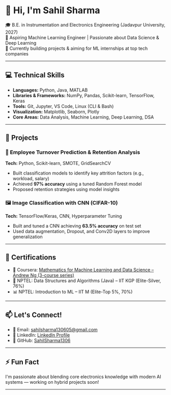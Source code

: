 # 👋 Hi, I'm Sahil Sharma

🎓 B.E. in Instrumentation and Electronics Engineering (Jadavpur University, 2027)  
🎯 Aspiring Machine Learning Engineer | Passionate about Data Science & Deep Learning  
📌 Currently building projects & aiming for ML internships at top tech companies

---

## 💻 Technical Skills

- **Languages:** Python, Java, MATLAB  
- **Libraries & Frameworks:** NumPy, Pandas, Scikit-learn, TensorFlow, Keras  
- **Tools:** Git, Jupyter, VS Code, Linux (CLI & Bash)  
- **Visualization:** Matplotlib, Seaborn, Plotly  
- **Core Areas:** Data Analysis, Machine Learning, Deep Learning, DSA

---

## 🚀 Projects

### 🧠 Employee Turnover Prediction & Retention Analysis
**Tech:** Python, Scikit-learn, SMOTE, GridSearchCV  
- Built classification models to identify key attrition factors (e.g., workload, salary)
- Achieved **97% accuracy** using a tuned Random Forest model  
- Proposed retention strategies using model insights

### 🖼️ Image Classification with CNN (CIFAR-10)
**Tech:** TensorFlow/Keras, CNN, Hyperparameter Tuning  
- Built and tuned a CNN achieving **63.5% accuracy** on test set  
- Used data augmentation, Dropout, and Conv2D layers to improve generalization

---

## 📜 Certifications

- 📘 Coursera: [Mathematics for Machine Learning and Data Science – Andrew Ng (3-course series)](https://coursera.org)
- 🧠 NPTEL: Data Structures and Algorithms (Java) – IIT KGP (Elite-Silver, 76%)  
- 📊 NPTEL: Introduction to ML – IIT M (Elite-Top 5%, 70%)

---

## 📫 Let's Connect!

- 📧 Email: sahilsharma130605@gmail.com  
- 💼 LinkedIn: [LinkedIn Profile](https://www.linkedin.com/in/sahilsharma1306/)
- 🔗 GitHub: [SahilSharma1306](https://github.com/SahilSharma1306)

---

## ⚡ Fun Fact
I'm passionate about blending core electronics knowledge with modern AI systems — working on hybrid projects soon!

---
